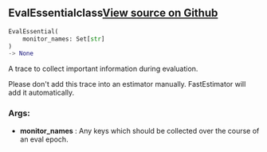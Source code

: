 ## EvalEssential<span class="tag">class</span><a class="sourcelink" href=https://github.com/fastestimator/fastestimator/blob/r1.1/fastestimator/trace/trace.py/#L185-L210>View source on Github</a>
```python
EvalEssential(
	monitor_names: Set[str]
)
-> None
```
A trace to collect important information during evaluation.

Please don't add this trace into an estimator manually. FastEstimator will add it automatically.


<h3>Args:</h3>

* **monitor_names** :  Any keys which should be collected over the course of an eval epoch.



